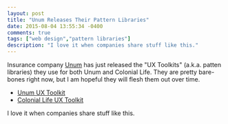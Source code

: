 ```yaml
---
layout: post
title: "Unum Releases Their Pattern Libraries"
date: 2015-08-04 13:55:34 -0400
comments: true
tags: ["web design","pattern libraries"]
description: "I love it when companies share stuff like this."
---
```


Insurance company [Unum](http://www.unum.com/) has just released the "UX Toolkits" (a.k.a. patten libraries) they use for both Unum and Colonial Life. They are pretty bare-bones right now, but I am hopeful they will flesh them out over time.

* [Unum UX Toolkit](http://toolkit.unumux.com)
* [Colonial Life UX Toolkit](http://toolkit.coloniallifeux.com)

I love it when companies share stuff like this.
